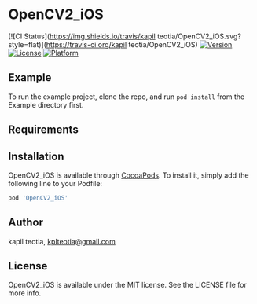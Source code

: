 # OpenCV2_iOS

[![CI Status](https://img.shields.io/travis/kapil teotia/OpenCV2_iOS.svg?style=flat)](https://travis-ci.org/kapil teotia/OpenCV2_iOS)
[![Version](https://img.shields.io/cocoapods/v/OpenCV2_iOS.svg?style=flat)](https://cocoapods.org/pods/OpenCV2_iOS)
[![License](https://img.shields.io/cocoapods/l/OpenCV2_iOS.svg?style=flat)](https://cocoapods.org/pods/OpenCV2_iOS)
[![Platform](https://img.shields.io/cocoapods/p/OpenCV2_iOS.svg?style=flat)](https://cocoapods.org/pods/OpenCV2_iOS)

## Example

To run the example project, clone the repo, and run `pod install` from the Example directory first.

## Requirements

## Installation

OpenCV2_iOS is available through [CocoaPods](https://cocoapods.org). To install
it, simply add the following line to your Podfile:

```ruby
pod 'OpenCV2_iOS'
```

## Author

kapil teotia, kplteotia@gmail.com

## License

OpenCV2_iOS is available under the MIT license. See the LICENSE file for more info.
